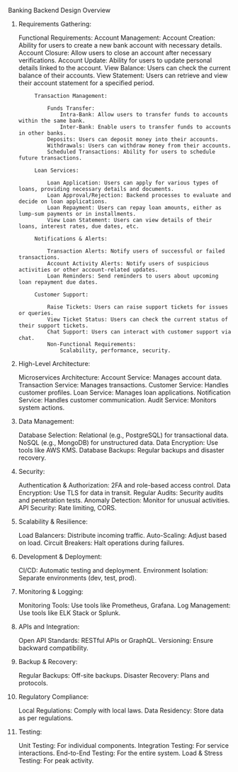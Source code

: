 Banking Backend Design Overview
1. Requirements Gathering:

    Functional Requirements:
           Account Management:
                Account Creation: Ability for users to create a new bank account with necessary details.
                Account Closure: Allow users to close an account after necessary verifications.
                Account Update: Ability for users to update personal details linked to the account.
                View Balance: Users can check the current balance of their accounts.
                View Statement: Users can retrieve and view their account statement for a specified period.
            
            Transaction Management:
            
                Funds Transfer:
                    Intra-Bank: Allow users to transfer funds to accounts within the same bank.
                    Inter-Bank: Enable users to transfer funds to accounts in other banks.
                Deposits: Users can deposit money into their accounts.
                Withdrawals: Users can withdraw money from their accounts.
                Scheduled Transactions: Ability for users to schedule future transactions.
            
            Loan Services:
            
                Loan Application: Users can apply for various types of loans, providing necessary details and documents.
                Loan Approval/Rejection: Backend processes to evaluate and decide on loan applications.
                Loan Repayment: Users can repay loan amounts, either as lump-sum payments or in installments.
                View Loan Statement: Users can view details of their loans, interest rates, due dates, etc.
            
            Notifications & Alerts:
            
                Transaction Alerts: Notify users of successful or failed transactions.
                Account Activity Alerts: Notify users of suspicious activities or other account-related updates.
                Loan Reminders: Send reminders to users about upcoming loan repayment due dates.
            
            Customer Support:
            
                Raise Tickets: Users can raise support tickets for issues or queries.
                View Ticket Status: Users can check the current status of their support tickets.
                Chat Support: Users can interact with customer support via chat.
                Non-Functional Requirements:
                    Scalability, performance, security.

2. High-Level Architecture:

    Microservices Architecture:
        Account Service: Manages account data.
        Transaction Service: Manages transactions.
        Customer Service: Handles customer profiles.
        Loan Service: Manages loan applications.
        Notification Service: Handles customer communication.
        Audit Service: Monitors system actions.

3. Data Management:

    Database Selection:
        Relational (e.g., PostgreSQL) for transactional data.
        NoSQL (e.g., MongoDB) for unstructured data.
    Data Encryption: Use tools like AWS KMS.
    Database Backups: Regular backups and disaster recovery.

4. Security:

    Authentication & Authorization:
        2FA and role-based access control.
    Data Encryption:
        Use TLS for data in transit.
    Regular Audits:
        Security audits and penetration tests.
    Anomaly Detection: Monitor for unusual activities.
    API Security:
        Rate limiting, CORS.

5. Scalability & Resilience:

    Load Balancers: Distribute incoming traffic.
    Auto-Scaling: Adjust based on load.
    Circuit Breakers: Halt operations during failures.

6. Development & Deployment:

    CI/CD: Automatic testing and deployment.
    Environment Isolation: Separate environments (dev, test, prod).

7. Monitoring & Logging:

    Monitoring Tools:
        Use tools like Prometheus, Grafana.
    Log Management:
        Use tools like ELK Stack or Splunk.

8. APIs and Integration:

    Open API Standards:
        RESTful APIs or GraphQL.
    Versioning: Ensure backward compatibility.

9. Backup & Recovery:

    Regular Backups: Off-site backups.
    Disaster Recovery: Plans and protocols.

10. Regulatory Compliance:

    Local Regulations: Comply with local laws.
    Data Residency: Store data as per regulations.

11. Testing:

    Unit Testing: For individual components.
    Integration Testing: For service interactions.
    End-to-End Testing: For the entire system.
    Load & Stress Testing: For peak activity.
